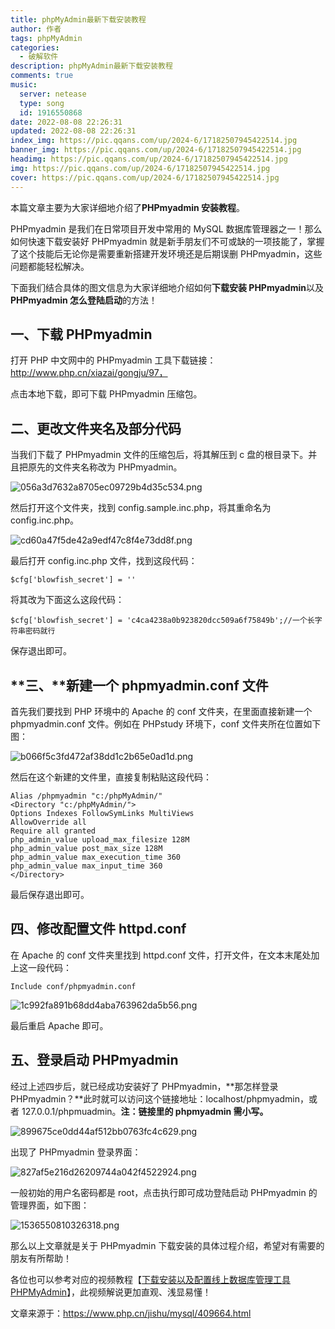 ```yaml
---
title: phpMyAdmin最新下载安装教程
author: 作者
tags: phpMyAdmin
categories:
  - 破解软件
description: phpMyAdmin最新下载安装教程
comments: true
music:
  server: netease
  type: song
  id: 1916550868
date: 2022-08-08 22:26:31
updated: 2022-08-08 22:26:31
index_img: https://pic.qqans.com/up/2024-6/17182507945422514.jpg
banner_img: https://pic.qqans.com/up/2024-6/17182507945422514.jpg
headimg: https://pic.qqans.com/up/2024-6/17182507945422514.jpg
img: https://pic.qqans.com/up/2024-6/17182507945422514.jpg
cover: https://pic.qqans.com/up/2024-6/17182507945422514.jpg
---
```


本篇文章主要为大家详细地介绍了**PHPmyadmin 安装教程**。

PHPmyadmin 是我们在日常项目开发中常用的 MySQL 数据库管理器之一！那么如何快速下载安装好 PHPmyadmin 就是新手朋友们不可或缺的一项技能了，掌握了这个技能后无论你是需要重新搭建开发环境还是后期误删 PHPmyadmin，这些问题都能轻松解决。

下面我们结合具体的图文信息为大家详细地介绍如何**下载安装 PHPmyadmin**以及**PHPmyadmin 怎么登陆启动**的方法！

## **一、下载 PHPmyadmin**

打开 PHP 中文网中的 PHPmyadmin 工具下载链接：http://www.php.cn/xiazai/gongju/97，

点击本地下载，即可下载 PHPmyadmin 压缩包。

## **二、更改文件夹名及部分代码**

当我们下载了 PHPmyadmin 文件的压缩包后，将其解压到 c 盘的根目录下。并且把原先的文件夹名称改为 PHPmyadmin。

![056a3d7632a8705ec09729b4d35c534.png](https://jsd.cdn.zzko.cn/gh/txw1314/blog-img@main/img/202208090005749.png)

然后打开这个文件夹，找到 config.sample.inc.php，将其重命名为 config.inc.php。

![cd60a47f5de42a9edf47c8f4e73dd8f.png](https://jsd.cdn.zzko.cn/gh/txw1314/blog-img@main/img/202208090005315.png)

最后打开 config.inc.php 文件，找到这段代码：

```
$cfg['blowfish_secret'] = ''
```

将其改为下面这么这段代码：

```
$cfg['blowfish_secret'] = 'c4ca4238a0b923820dcc509a6f75849b';//一个长字符串密码就行
```

保存退出即可。

## **三、**新建一个 phpmyadmin.conf 文件

首先我们要找到 PHP 环境中的 Apache 的 conf 文件夹，在里面直接新建一个 phpmyadmin.conf 文件。例如在 PHPstudy 环境下，conf 文件夹所在位置如下图：

![b066f5c3fd472af38dd1c2b65e0ad1d.png](https://jsd.cdn.zzko.cn/gh/txw1314/blog-img@main/img/202208090005122.png)

然后在这个新建的文件里，直接复制粘贴这段代码：

```
Alias /phpmyadmin "c:/phpMyAdmin/"
<Directory "c:/phpMyAdmin/">
Options Indexes FollowSymLinks MultiViews
AllowOverride all
Require all granted
php_admin_value upload_max_filesize 128M
php_admin_value post_max_size 128M
php_admin_value max_execution_time 360
php_admin_value max_input_time 360
</Directory>
```

最后保存退出即可。

## **四、修改配置文件 httpd.conf**

在 Apache 的 conf 文件夹里找到 httpd.conf 文件，打开文件，在文本末尾处加上这一段代码：

```
Include conf/phpmyadmin.conf
```

![1c992fa891b68dd4aba763962da5b56.png](https://jsd.cdn.zzko.cn/gh/txw1314/blog-img@main/img/202208090005005.png)

最后重启 Apache 即可。

## **五、登录启动 PHPmyadmin**

经过上述四步后，就已经成功安装好了 PHPmyadmin，**那怎样登录 PHPmyadmin？**此时就可以访问这个链接地址：localhost/phpmyadmin，或者 127.0.0.1/phpmuadmin。**注：链接里的 phpmyadmin 需小写。**

![899675ce0dd44af512bb0763fc4c629.png](https://jsd.cdn.zzko.cn/gh/txw1314/blog-img@main/img/202208090005989.png)

出现了 PHPmyadmin 登录界面：

![827af5e216d26209744a042f4522924.png](https://jsd.cdn.zzko.cn/gh/txw1314/blog-img@main/img/202208090005543.png)

一般初始的用户名密码都是 root，点击执行即可成功登陆启动 PHPmyadmin 的管理界面，如下图：

![1536550810326318.png](https://jsd.cdn.zzko.cn/gh/txw1314/blog-img@main/img/202208090006977.png)

那么以上文章就是关于 PHPmyadmin 下载安装的具体过程介绍，希望对有需要的朋友有所帮助！

各位也可以参考对应的视频教程【[下载安装以及配置线上数据库管理工具 PHPMyAdmin](http://www.php.cn/code/28299.html)】，此视频解说更加直观、浅显易懂！

文章来源于：https://www.php.cn/jishu/mysql/409664.html
